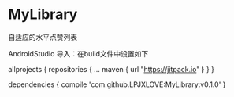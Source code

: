 # MyLibrary
自适应的水平点赞列表

AndroidStudio 导入：在build文件中设置如下

allprojects {
		repositories {
			...
			maven { url "https://jitpack.io" }
		}
	}
  
  dependencies {
	        compile 'com.github.LPJXLOVE:MyLibrary:v0.1.0'
	}
  





